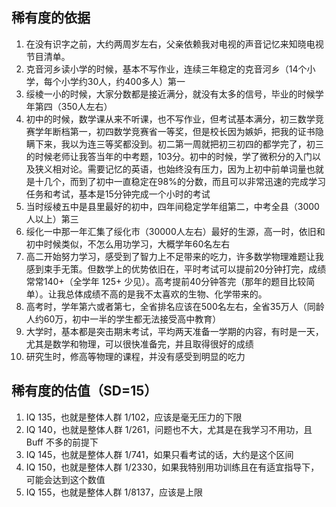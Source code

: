 ## 稀有度的依据

1. 在没有识字之前，大约两周岁左右，父亲依赖我对电视的声音记忆来知晓电视节目清单。
1. 克音河乡读小学的时候，基本不写作业，连续三年稳定的克音河乡（14个小学，每个小学约30人，约400多人）第一
1. 绥棱一小的时候，大家分数都是接近满分，就没有太多的信号，毕业的时候学年第四（350人左右）
1. 初中的时候，数学课从来不听课，也不写作业，但考试基本满分，初三数学竞赛学年断档第一，初四数学竞赛省一等奖，但是校长因为嫉妒，把我的证书隐瞒下来，我以为连三等奖都没到。初二第一周就把初三初四的都学完了，初三的时候老师让我答当年的中考题，103分。初中的时候，学了微积分的入门以及狭义相对论。需要记忆的英语，也始终没有压力，因为上初中前单词量也就是十几个，而到了初中一直稳定在98%的分数，而且可以非常迅速的完成学习任务和考试，基本是15分钟完成一个小时的考试
1. 当时绥棱五中是县里最好的初中，四年间稳定学年组第二，中考全县（3000人以上）第三
1. 绥化一中那一年汇集了绥化市（30000人左右）最好的生源，高一时，依旧和初中时候类似，不怎么用功学习，大概学年60名左右
1. 高二开始努力学习，感受到了智力上不足带来的吃力，许多数学物理难题让我感到束手无策。但数学上的优势依旧在，平时考试可以提前20分钟打完，成绩常常140+（全学年 125+ 少见）。高考提前40分钟答完（那年的题目比较简单）。让我总体成绩不高的是我不太喜欢的生物、化学带来的。
1. 高考时，学年第六或者第七，全省排名应该在500名左右，全省35万人（同龄人约60万，初中一半的学生都无法接受高中教育）
1. 大学时，基本都是突击期末考试，平均两天准备一学期的内容，有时是一天，尤其是数学和物理，可以很快准备完，并且取得很好的成绩
1. 研究生时，修高等物理的课程，并没有感受到明显的吃力

## 稀有度的估值（SD=15）

1. IQ 135，也就是整体人群 1/102，应该是毫无压力的下限
1. IQ 140，也就是整体人群 1/261，问题也不大，尤其是在我学习不用功，且 Buff 不多的前提下
1. IQ 145，也就是整体人群 1/741，如果只看考试的话，大约是这个区间
1. IQ 150，也就是整体人群 1/2330，如果我特别用功训练且在有适宜指导下，可能会达到这个数值
1. IQ 155，也就是整体人群 1/8137，应该是上限
